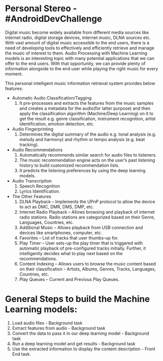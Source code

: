 # Personal Stereo - #AndroidDevChallenge

Digital music become widely available from different media sources like internet radio, digital storage devices, internet music, DLNA sources etc. With vast amount of digital music accessible to the end users, there is a need of developing tools to effectively and efficiently retrieve and manage the music of interest to them. Audio Processing with Machine Learning models is an interesting topic with many potential applications that we can offer to the end users. With that opportunity, we can provide plenty of information alongside to the end user while playing the right music for every moment.

This personal intelligent music information retrieval system provides below features:
* Automatic Audio Classification/Tagging
    1. It pre-processes and extracts the features from the music samples and creates a metadata for the audio(for latter purpose) and then apply the classification algorithm (Machine/Deep Learning) on it to get the result e.g. genre classification, instrument recognition, artist identification, emotion detection, etc.
* Audio Fingerprinting
    1. Determines the digital summary of the audio e.g. tonal analysis (e.g. melody and harmony) and rhythm or tempo analysis (e.g. beat tracking).
* Audio Recommendations
    1. Automatically recommends similar search for audio files to listeners.
    2. The music recommendation engine acts on the user’s past listening history to build customized recommendation lists.
    3. It predicts the listening preferences by using the deep learning models.
* Audio Transcription
    1. Speech Recognition
    2. Lyrics Identification.
* The Other Features
    1. DLNA Playback – Implements the UPnP protocol to allow the device to act as DMC, DMR, DMS, DMP, etc.
    2. Internet Radio Playback – Allows browsing and playback of internet radio stations. Radio stations are categorized based on their Genre, Languages, Countries, etc. 
    3. Additional Music – Allows playback from USB connection and devices like smartphones, computer, etc.
    4. Favorites – List of tracks that user thumbs-up for.
    5. Play Timer – User sets-up the play timer that is triggered with automatic playback of pre-configured tracks initially. Further, it intelligently decides what to play next based on the recommendations.
    6. Content Indexing – Allows users to browse the music content based on their classification - Artists, Albums, Genres, Tracks, Languages, Countries, etc.
    7. Play Queues – Current and Previous Play Queues.


# General Steps to build the Machine Learning models:
  1. Load audio files - Background task
  2. Extract features from audio - Background task
  3. Convert the data to pass it in our deep learning model - Background task
  4. Run a deep learning model and get results - Background task
  5. Use the extracted information to display the content description - Front End task.
